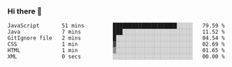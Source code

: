 ### Hi there 👋

<!--START_SECTION:waka-->

```text
JavaScript       51 mins         ████████████████████░░░░░   79.59 %
Java             7 mins          ███░░░░░░░░░░░░░░░░░░░░░░   11.52 %
GitIgnore file   2 mins          █░░░░░░░░░░░░░░░░░░░░░░░░   04.54 %
CSS              1 min           ▓░░░░░░░░░░░░░░░░░░░░░░░░   02.69 %
HTML             1 min           ▒░░░░░░░░░░░░░░░░░░░░░░░░   01.65 %
XML              0 secs          ░░░░░░░░░░░░░░░░░░░░░░░░░   00.00 %
```

<!--END_SECTION:waka-->

<!--
**Jonas-VanHaeken/Jonas-VanHaeken** is a ✨ _special_ ✨ repository because its `README.md` (this file) appears on your GitHub profile.

Here are some ideas to get you started:

- 🔭 I’m currently working on ...
- 🌱 I’m currently learning ...
- 👯 I’m looking to collaborate on ...
- 🤔 I’m looking for help with ...
- 💬 Ask me about ...
- 📫 How to reach me: ...
- 😄 Pronouns: ...
- ⚡ Fun fact: ...
-->
